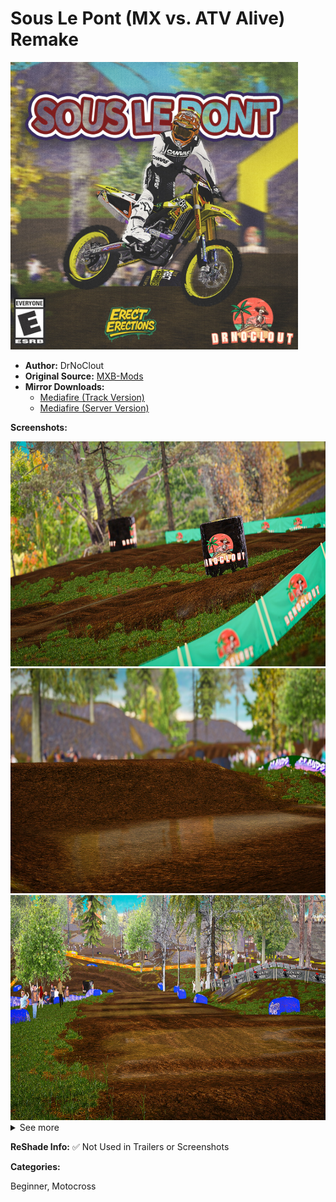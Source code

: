 # Sous Le Pont (MX vs. ATV Alive) Remake

<img src="https://github.com/BrinkleyPT/MX-Bikes-Community-Mods/blob/ef136f65aa330fadf5aeb36221626839d65a2d4d/.assets/.images/Tracks/Motocross/Sous%20Le%20Pont%20(MX%20vs.%20ATV%20Alive)%20Remake/coverphoto.jpg" alt="Preview" width="460" height="460">

- **Author:** DrNoClout
- **Original Source:** [MXB-Mods](https://mxb-mods.com/sous-le-pont-mx-vs-atv-alive-remake/#download)
- **Mirror Downloads:**
  - [Mediafire (Track Version)](https://www.mediafire.com/file/v3o447fmy0cb3hl/Sous+Le+Pont.pkz/file)
  - [Mediafire (Server Version)](https://www.mediafire.com/file/gqruwc0gzlj42na/Sous+Le+Pont.pkz/file)

**Screenshots:**

<img src="https://github.com/BrinkleyPT/MX-Bikes-Community-Mods/blob/ef136f65aa330fadf5aeb36221626839d65a2d4d/.assets/.images/Tracks/Motocross/Sous%20Le%20Pont%20(MX%20vs.%20ATV%20Alive)%20Remake/Photo1.jpg" alt="Screenshot 1" width="640" height="360">
<img src="https://github.com/BrinkleyPT/MX-Bikes-Community-Mods/blob/ef136f65aa330fadf5aeb36221626839d65a2d4d/.assets/.images/Tracks/Motocross/Sous%20Le%20Pont%20(MX%20vs.%20ATV%20Alive)%20Remake/Photo6.jpg" alt="Screenshot 2" width="640" height="360">
<img src="https://github.com/BrinkleyPT/MX-Bikes-Community-Mods/blob/ef136f65aa330fadf5aeb36221626839d65a2d4d/.assets/.images/Tracks/Motocross/Sous%20Le%20Pont%20(MX%20vs.%20ATV%20Alive)%20Remake/Photo5.jpg" alt="Screenshot 3" width="640" height="360"> <details>

<summary>See more</summary>
<br>
<img src="https://github.com/BrinkleyPT/MX-Bikes-Community-Mods/blob/ef136f65aa330fadf5aeb36221626839d65a2d4d/.assets/.images/Tracks/Motocross/Sous%20Le%20Pont%20(MX%20vs.%20ATV%20Alive)%20Remake/Photo4.jpg" alt="Screenshot 4" width="640" height="360">
<img src="https://github.com/BrinkleyPT/MX-Bikes-Community-Mods/blob/ef136f65aa330fadf5aeb36221626839d65a2d4d/.assets/.images/Tracks/Motocross/Sous%20Le%20Pont%20(MX%20vs.%20ATV%20Alive)%20Remake/Photo3.jpg" alt="Screenshot 5" width="640" height="360">
<img src="https://github.com/BrinkleyPT/MX-Bikes-Community-Mods/blob/ef136f65aa330fadf5aeb36221626839d65a2d4d/.assets/.images/Tracks/Motocross/Sous%20Le%20Pont%20(MX%20vs.%20ATV%20Alive)%20Remake/Photo2.jpg" alt="Screenshot 6" width="640" height="360"> </details>

**ReShade Info:** ✅ Not Used in Trailers or Screenshots

**Categories:**

Beginner, Motocross
